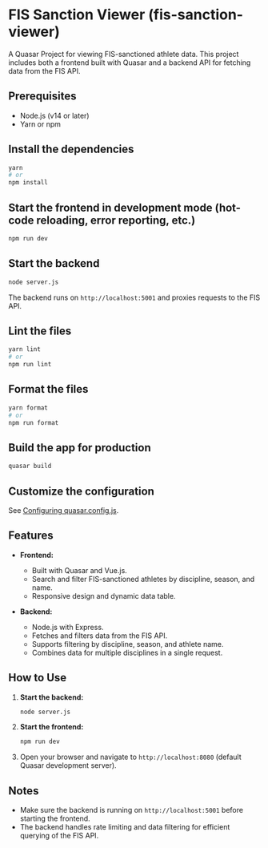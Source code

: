 # FIS Sanction Viewer (fis-sanction-viewer)

A Quasar Project for viewing FIS-sanctioned athlete data. This project includes both a frontend built with Quasar and a backend API for fetching data from the FIS API.

## Prerequisites

- Node.js (v14 or later)
- Yarn or npm

## Install the dependencies

```bash
yarn
# or
npm install
```

## Start the frontend in development mode (hot-code reloading, error reporting, etc.)

```bash
npm run dev
```

## Start the backend

```bash
node server.js
```

The backend runs on `http://localhost:5001` and proxies requests to the FIS API.

## Lint the files

```bash
yarn lint
# or
npm run lint
```

## Format the files

```bash
yarn format
# or
npm run format
```

## Build the app for production

```bash
quasar build
```

## Customize the configuration

See [Configuring quasar.config.js](https://v2.quasar.dev/quasar-cli-vite/quasar-config-js).

## Features

- **Frontend:**

  - Built with Quasar and Vue.js.
  - Search and filter FIS-sanctioned athletes by discipline, season, and name.
  - Responsive design and dynamic data table.

- **Backend:**
  - Node.js with Express.
  - Fetches and filters data from the FIS API.
  - Supports filtering by discipline, season, and athlete name.
  - Combines data for multiple disciplines in a single request.

## How to Use

1. **Start the backend:**
   ```bash
   node server.js
   ```
2. **Start the frontend:**
   ```bash
   npm run dev
   ```
3. Open your browser and navigate to `http://localhost:8080` (default Quasar development server).

## Notes

- Make sure the backend is running on `http://localhost:5001` before starting the frontend.
- The backend handles rate limiting and data filtering for efficient querying of the FIS API.
